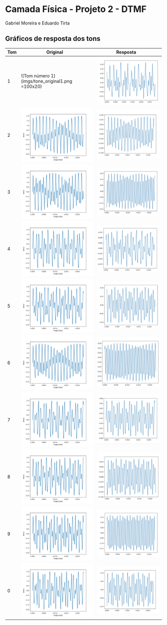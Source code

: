 # Camada Física - Projeto 2 - DTMF
Gabriel Moreira e Eduardo Tirta

## Gráficos de resposta dos tons


|  Tom  | Original      | Resposta      |
|-------| ------------- | ------------- |
|  1  |![Tom número 1](imgs/tone_original1.png  =100x20)| ![Tom número 1](imgs/tone1.png) |
|  2  | ![Tom número 1](imgs/tone_original2.png)  | ![Tom número 1](imgs/tones2.png)  |
|  3  | ![Tom número 1](imgs/tone_original3.png)  | ![Tom número 1](imgs/tones3.png)  |
|  4  | ![Tom número 1](imgs/tone_original4.png)  | ![Tom número 1](imgs/tone4.png)  |
|  5  | ![Tom número 1](imgs/tone_original5.png)  | ![Tom número 1](imgs/tone5.png)  |
|  6  | ![Tom número 1](imgs/tone_original6.png)  | ![Tom número 1](imgs/tone6.png)  |
|  7  | ![Tom número 1](imgs/tone_original7.png)  | ![Tom número 1](imgs/tone7.png)  |
|  8  | ![Tom número 1](imgs/tone_original8.png)  | ![Tom número 1](imgs/tone8.png)  |
|  9  | ![Tom número 1](imgs/tone_original9.png)  | ![Tom número 1](imgs/tone9.png)  |
|  0  | ![Tom número 1](imgs/tone_original0.png)  | ![Tom número 1](imgs/tone0.png)  |






 
